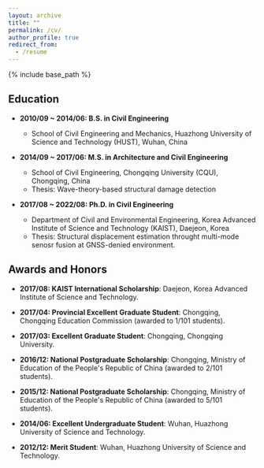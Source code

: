 ```yaml
---
layout: archive
title: ""
permalink: /cv/
author_profile: true
redirect_from:
  - /resume
---
```


{% include base_path %}

## Education

* **2010/09 ~ 2014/06: B.S. in Civil Engineering**
  * School of Civil Engineering and Mechanics, Huazhong University of Science and Technology (HUST), Wuhan, China

* **2014/09 ~ 2017/06: M.S. in Architecture and Civil Engineering**
  * School of Civil Engineering, Chongqing University (CQU), Chongqing, China
  * Thesis: Wave-theory-based structural damage detection

* **2017/08 ~ 2022/08: Ph.D. in Civil Engineering**
  * Department of Civil and Environmental Engineering, Korea Advanced Institute of Science and Technology (KAIST), Daejeon, Korea
  * Thesis: Structural displacement estimation throught multi-mode senosr fusion at GNSS-denied environment.
  
## Awards and Honors

* **2017/08: KAIST International Scholarship**: Daejeon, Korea Advanced Institute of Science and Technology.

* **2017/04: Provincial Excellent Graduate Student**: Chongqing, Chongqing Education Commission (awarded to 1/101 students).

* **2017/03: Excellent Graduate Student**: Chongqing, Chongqing University.

* **2016/12: National Postgraduate Scholarship**: Chongqing, Ministry of Education of the People's Republic of China (awarded to 2/101 students). 
 
* **2015/12: National Postgraduate Scholarship**: Chongqing, Ministry of Education of the People's Republic of China (awarded to 5/101 students). 

* **2014/06: Excellent Undergraduate Student**: Wuhan, Huazhong University of Science and Technology.

* **2012/12: Merit Student**: Wuhan, Huazhong University of Science and Technology.

